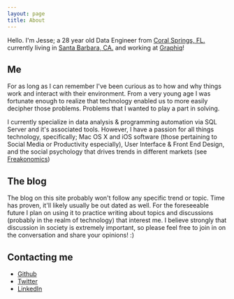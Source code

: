 ```yaml
---
layout: page
title: About
---
```


<p class="message">
  Hello. I'm Jesse; a 28 year old Data Engineer from <a href="https://places.findthehome.com/l/22876/Coral-Springs-FL">Coral Springs, FL.</a> currently living in <a href="https://places.findthehome.com/l/15057/Santa-Barbara-CA">Santa Barbara, CA.</a> and working at <a href="https://www.graphiq.com">Graphiq</a>!
</p>

## Me

For as long as I can remember I've been curious as to how and why things work and interact with their environment. From a very young age I was fortunate enough to realize that technology enabled us to more easily decipher those problems. Problems that I wanted to play a part in solving.

I currently specialize in data analysis & programming automation via SQL Server and it's associated tools. However, I have a passion for all things technology, specifically; Mac OS X and iOS software (those pertaining to Social Media or Productivity especially), User Interface & Front End Design, and the social psychology that drives trends in different markets (see [Freakonomics](http://freakonomics.com/about/))

## The blog
The blog on this site probably won't follow any specific trend or topic. Time has proven, it'll likely usually be out dated as well. For the foreseeable future I plan on using it to practice writing about topics and discussions (probably in the realm of technology) that interest me. I believe strongly that discussion in society is extremely important, so please feel free to join in on the conversation and share your opinions! :)

## Contacting me

- [Github](https://github.com/jadametz)
- [Twitter](https://twitter.com/jesseadametz)
- [LinkedIn](https://www.linkedin.com/in/jesseadametz)
